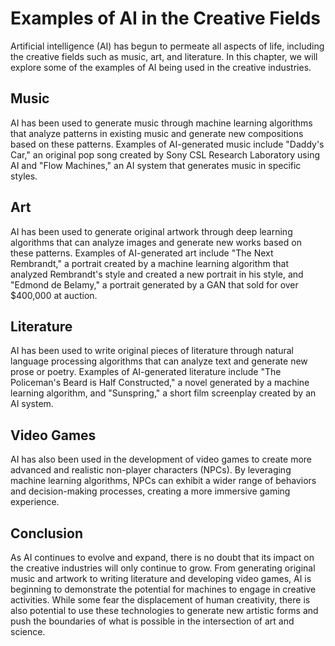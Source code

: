 Examples of AI in the Creative Fields
===================================================================

Artificial intelligence (AI) has begun to permeate all aspects of life, including the creative fields such as music, art, and literature. In this chapter, we will explore some of the examples of AI being used in the creative industries.

Music
-----

AI has been used to generate music through machine learning algorithms that analyze patterns in existing music and generate new compositions based on these patterns. Examples of AI-generated music include "Daddy's Car," an original pop song created by Sony CSL Research Laboratory using AI and "Flow Machines," an AI system that generates music in specific styles.

Art
---

AI has been used to generate original artwork through deep learning algorithms that can analyze images and generate new works based on these patterns. Examples of AI-generated art include "The Next Rembrandt," a portrait created by a machine learning algorithm that analyzed Rembrandt's style and created a new portrait in his style, and "Edmond de Belamy," a portrait generated by a GAN that sold for over $400,000 at auction.

Literature
----------

AI has been used to write original pieces of literature through natural language processing algorithms that can analyze text and generate new prose or poetry. Examples of AI-generated literature include "The Policeman's Beard is Half Constructed," a novel generated by a machine learning algorithm, and "Sunspring," a short film screenplay created by an AI system.

Video Games
-----------

AI has also been used in the development of video games to create more advanced and realistic non-player characters (NPCs). By leveraging machine learning algorithms, NPCs can exhibit a wider range of behaviors and decision-making processes, creating a more immersive gaming experience.

Conclusion
----------

As AI continues to evolve and expand, there is no doubt that its impact on the creative industries will only continue to grow. From generating original music and artwork to writing literature and developing video games, AI is beginning to demonstrate the potential for machines to engage in creative activities. While some fear the displacement of human creativity, there is also potential to use these technologies to generate new artistic forms and push the boundaries of what is possible in the intersection of art and science.

